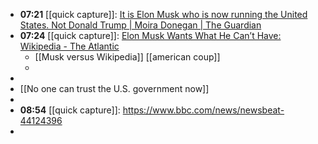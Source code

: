 - **07:21** [[quick capture]]:  [It is Elon Musk who is now running the United States. Not Donald Trump | Moira Donegan | The Guardian](https://www.theguardian.com/commentisfree/2025/feb/06/elon-musk-us-government-power)
- **07:24** [[quick capture]]:  [Elon Musk Wants What He Can’t Have: Wikipedia - The Atlantic](https://www.theatlantic.com/technology/archive/2025/02/elon-musk-wikipedia/681577/)
	- [[Musk versus Wikipedia]] [[american coup]]
	-
-
- [[No one can trust the U.S. government now]]
-
- **08:54** [[quick capture]]:  https://www.bbc.com/news/newsbeat-44124396
-
